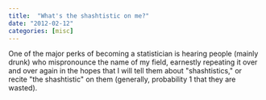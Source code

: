 ```yaml
---
title:  "What's the shashtistic on me?" 
date: "2012-02-12"
categories: [misc]
---
```


One of the major perks of becoming a statistician is hearing people (mainly drunk) who mispronounce the name of my field, earnestly repeating it over and over again in the hopes that I will tell them about "shashtistics," or recite "the shashtistic" on them (generally, probability 1 that they are wasted).
